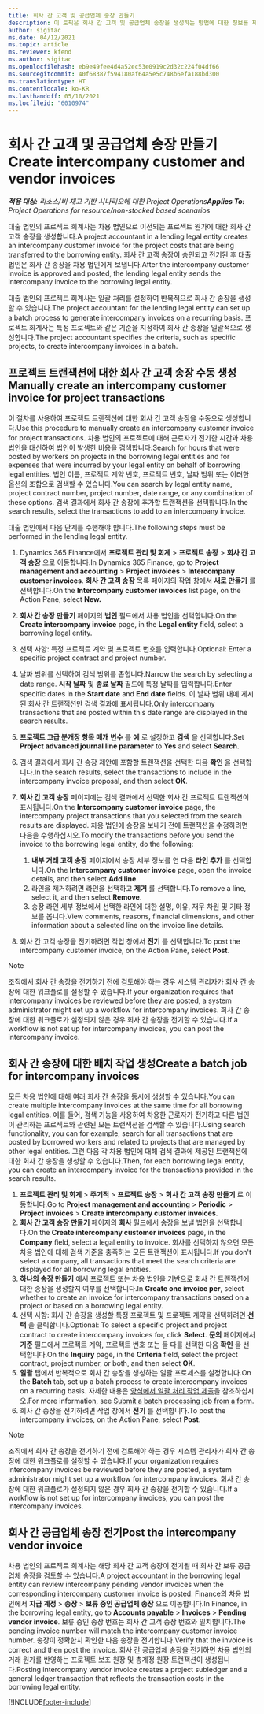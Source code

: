 ```yaml
---
title: 회사 간 고객 및 공급업체 송장 만들기
description: 이 토픽은 회사 간 고객 및 공급업체 송장을 생성하는 방법에 대한 정보를 제공합니다.
author: sigitac
ms.date: 04/12/2021
ms.topic: article
ms.reviewer: kfend
ms.author: sigitac
ms.openlocfilehash: eb9e49fee4d4a52ec53e0919c2d32c224f04df66
ms.sourcegitcommit: 40f68387f594180af64a5e5c748b6efa188bd300
ms.translationtype: HT
ms.contentlocale: ko-KR
ms.lasthandoff: 05/10/2021
ms.locfileid: "6010974"
---
```

# <a name="create-intercompany-customer-and-vendor-invoices"></a><span data-ttu-id="2ac18-103">회사 간 고객 및 공급업체 송장 만들기</span><span class="sxs-lookup"><span data-stu-id="2ac18-103">Create intercompany customer and vendor invoices</span></span>

<span data-ttu-id="2ac18-104">_**적용 대상:** 리소스/비 재고 기반 시나리오에 대한 Project Operations_</span><span class="sxs-lookup"><span data-stu-id="2ac18-104">_**Applies To:** Project Operations for resource/non-stocked based scenarios_</span></span>

<span data-ttu-id="2ac18-105">대출 법인의 프로젝트 회계사는 차용 법인으로 이전되는 프로젝트 원가에 대한 회사 간 고객 송장을 생성합니다.</span><span class="sxs-lookup"><span data-stu-id="2ac18-105">A project accountant in a lending legal entity creates an intercompany customer invoice for the project costs that are being transferred to the borrowing entity.</span></span> <span data-ttu-id="2ac18-106">회사 간 고객 송장이 승인되고 전기된 후 대출 법인은 회사 간 송장을 차용 법인에게 보냅니다.</span><span class="sxs-lookup"><span data-stu-id="2ac18-106">After the intercompany customer invoice is approved and posted, the lending legal entity sends the intercompany invoice to the borrowing legal entity.</span></span>

<span data-ttu-id="2ac18-107">대출 법인의 프로젝트 회계사는 일괄 처리를 설정하여 반복적으로 회사 간 송장을 생성할 수 있습니다.</span><span class="sxs-lookup"><span data-stu-id="2ac18-107">The project accountant for the lending legal entity can set up a batch process to generate intercompany invoices on a recurring basis.</span></span> <span data-ttu-id="2ac18-108">프로젝트 회계사는 특정 프로젝트와 같은 기준을 지정하여 회사 간 송장을 일괄적으로 생성합니다.</span><span class="sxs-lookup"><span data-stu-id="2ac18-108">The project accountant specifies the criteria, such as specific projects, to create intercompany invoices in a batch.</span></span>

## <a name="manually-create-an-intercompany-customer-invoice-for-project-transactions"></a><span data-ttu-id="2ac18-109">프로젝트 트랜잭션에 대한 회사 간 고객 송장 수동 생성</span><span class="sxs-lookup"><span data-stu-id="2ac18-109">Manually create an intercompany customer invoice for project transactions</span></span> 

<span data-ttu-id="2ac18-110">이 절차를 사용하여 프로젝트 트랜잭션에 대한 회사 간 고객 송장을 수동으로 생성합니다.</span><span class="sxs-lookup"><span data-stu-id="2ac18-110">Use this procedure to manually create an intercompany customer invoice for project transactions.</span></span> <span data-ttu-id="2ac18-111">차용 법인의 프로젝트에 대해 근로자가 전기한 시간과 차용 법인을 대신하여 법인이 발생한 비용을 검색합니다.</span><span class="sxs-lookup"><span data-stu-id="2ac18-111">Search for hours that were posted by workers on projects in the borrowing legal entities and for expenses that were incurred by your legal entity on behalf of borrowing legal entities.</span></span> <span data-ttu-id="2ac18-112">법인 이름, 프로젝트 계약 번호, 프로젝트 번호, 날짜 범위 또는 이러한 옵션의 조합으로 검색할 수 있습니다.</span><span class="sxs-lookup"><span data-stu-id="2ac18-112">You can search by legal entity name, project contract number, project number, date range, or any combination of these options.</span></span> <span data-ttu-id="2ac18-113">검색 결과에서 회사 간 송장에 추가할 트랜잭션을 선택합니다.</span><span class="sxs-lookup"><span data-stu-id="2ac18-113">In the search results, select the transactions to add to an intercompany invoice.</span></span> 

<span data-ttu-id="2ac18-114">대출 법인에서 다음 단계를 수행해야 합니다.</span><span class="sxs-lookup"><span data-stu-id="2ac18-114">The following steps must be performed in the lending legal entity.</span></span> 

1. <span data-ttu-id="2ac18-115">Dynamics 365 Finance에서 **프로젝트 관리 및 회계** > **프로젝트 송장** > **회사 간 고객 송장** 으로 이동합니다.</span><span class="sxs-lookup"><span data-stu-id="2ac18-115">In Dynamics 365 Finance, go to **Project management and accounting** > **Project invoices** > **Intercompany customer invoices**.</span></span> <span data-ttu-id="2ac18-116">**회사 간 고객 송장** 목록 페이지의 작업 창에서 **새로 만들기** 를 선택합니다.</span><span class="sxs-lookup"><span data-stu-id="2ac18-116">On the **Intercompany customer invoices**  list page, on the Action Pane, select **New.**</span></span>
2. <span data-ttu-id="2ac18-117">**회사 간 송장 만들기** 페이지의 **법인** 필드에서 차용 법인을 선택합니다.</span><span class="sxs-lookup"><span data-stu-id="2ac18-117">On the **Create intercompany invoice** page, in the **Legal entity** field, select a borrowing legal entity.</span></span>
3. <span data-ttu-id="2ac18-118">선택 사항: 특정 프로젝트 계약 및 프로젝트 번호를 입력합니다.</span><span class="sxs-lookup"><span data-stu-id="2ac18-118">Optional: Enter a specific project contract and project number.</span></span>
4. <span data-ttu-id="2ac18-119">날짜 범위를 선택하여 검색 범위를 좁힙니다.</span><span class="sxs-lookup"><span data-stu-id="2ac18-119">Narrow the search by selecting a date range.</span></span> <span data-ttu-id="2ac18-120">**시작 날짜** 및 **종료 날짜** 필드에 특정 날짜를 입력합니다.</span><span class="sxs-lookup"><span data-stu-id="2ac18-120">Enter specific dates in the **Start date** and **End date** fields.</span></span> <span data-ttu-id="2ac18-121">이 날짜 범위 내에 게시된 회사 간 트랜잭션만 검색 결과에 표시됩니다.</span><span class="sxs-lookup"><span data-stu-id="2ac18-121">Only intercompany transactions that are posted within this date range are displayed in the search results.</span></span>
5. <span data-ttu-id="2ac18-122">**프로젝트 고급 분개장 항목 매개 변수** 를 **예** 로 설정하고 **검색** 을 선택합니다.</span><span class="sxs-lookup"><span data-stu-id="2ac18-122">Set **Project advanced journal line parameter** to **Yes** and select **Search**.</span></span>
6. <span data-ttu-id="2ac18-123">검색 결과에서 회사 간 송장 제안에 포함할 트랜잭션을 선택한 다음 **확인** 을 선택합니다.</span><span class="sxs-lookup"><span data-stu-id="2ac18-123">In the search results, select the transactions to include in the intercompany invoice proposal, and then select **OK**.</span></span>
7. <span data-ttu-id="2ac18-124">**회사 간 고객 송장** 페이지에는 검색 결과에서 선택한 회사 간 프로젝트 트랜잭션이 표시됩니다.</span><span class="sxs-lookup"><span data-stu-id="2ac18-124">On the **Intercompany customer invoice** page, the intercompany project transactions that you selected from the search results are displayed.</span></span> <span data-ttu-id="2ac18-125">차용 법인에 송장을 보내기 전에 트랜잭션을 수정하려면 다음을 수행하십시오.</span><span class="sxs-lookup"><span data-stu-id="2ac18-125">To modify the transactions before you send the invoice to the borrowing legal entity, do the following:</span></span>
  
    1. <span data-ttu-id="2ac18-126">**내부 거래 고객 송장** 페이지에서 송장 세부 정보를 연 다음 **라인 추가** 를 선택합니다.</span><span class="sxs-lookup"><span data-stu-id="2ac18-126">On the **Intercompany customer invoice** page, open the invoice details, and then select **Add line**.</span></span>
    2. <span data-ttu-id="2ac18-127">라인을 제거하려면 라인을 선택하고 **제거** 를 선택합니다.</span><span class="sxs-lookup"><span data-stu-id="2ac18-127">To remove a line, select it, and then select **Remove**.</span></span>
    3. <span data-ttu-id="2ac18-128">송장 라인 세부 정보에서 선택한 라인에 대한 설명, 이유, 재무 차원 및 기타 정보를 봅니다.</span><span class="sxs-lookup"><span data-stu-id="2ac18-128">View comments, reasons, financial dimensions, and other information about a selected line on the invoice line details.</span></span>
    
8. <span data-ttu-id="2ac18-129">회사 간 고객 송장을 전기하려면 작업 창에서 **전기** 를 선택합니다.</span><span class="sxs-lookup"><span data-stu-id="2ac18-129">To post the intercompany customer invoice, on the Action Pane, select **Post**.</span></span>

> [!NOTE]
> <span data-ttu-id="2ac18-130">조직에서 회사 간 송장을 전기하기 전에 검토해야 하는 경우 시스템 관리자가 회사 간 송장에 대한 워크플로를 설정할 수 있습니다.</span><span class="sxs-lookup"><span data-stu-id="2ac18-130">If your organization requires that intercompany invoices be reviewed before they are posted, a system administrator might set up a workflow for intercompany invoices.</span></span> <span data-ttu-id="2ac18-131">회사 간 송장에 대한 워크플로가 설정되지 않은 경우 회사 간 송장을 전기할 수 있습니다.</span><span class="sxs-lookup"><span data-stu-id="2ac18-131">If a workflow is not set up for intercompany invoices, you can post the intercompany invoice.</span></span>

## <a name="create-a-batch-job-for-intercompany-invoices"></a><span data-ttu-id="2ac18-132">회사 간 송장에 대한 배치 작업 생성</span><span class="sxs-lookup"><span data-stu-id="2ac18-132">Create a batch job for intercompany invoices</span></span>

<span data-ttu-id="2ac18-133">모든 차용 법인에 대해 여러 회사 간 송장을 동시에 생성할 수 있습니다.</span><span class="sxs-lookup"><span data-stu-id="2ac18-133">You can create multiple intercompany invoices at the same time for all borrowing legal entities.</span></span> <span data-ttu-id="2ac18-134">예를 들어, 검색 기능을 사용하여 차용한 근로자가 전기하고 다른 법인이 관리하는 프로젝트와 관련된 모든 트랜잭션을 검색할 수 있습니다.</span><span class="sxs-lookup"><span data-stu-id="2ac18-134">Using search functionality, you can for example, search for all transactions that are posted by borrowed workers and related to projects that are managed by other legal entities.</span></span> <span data-ttu-id="2ac18-135">그런 다음 각 차용 법인에 대해 검색 결과에 제공된 트랜잭션에 대한 회사 간 송장을 생성할 수 있습니다.</span><span class="sxs-lookup"><span data-stu-id="2ac18-135">Then, for each borrowing legal entity, you can create an intercompany invoice for the transactions provided in the search results.</span></span>

1. <span data-ttu-id="2ac18-136">**프로젝트 관리 및 회계** > **주기적** > **프로젝트 송장** > **회사 간 고객 송장 만들기** 로 이동합니다.</span><span class="sxs-lookup"><span data-stu-id="2ac18-136">Go to **Project management and accounting** > **Periodic** > **Project invoices** > **Create intercompany customer invoices**.</span></span>
2. <span data-ttu-id="2ac18-137">**회사 간 고객 송장 만들기** 페이지의 **회사** 필드에서 송장을 보낼 법인을 선택합니다.</span><span class="sxs-lookup"><span data-stu-id="2ac18-137">On the **Create intercompany customer invoices** page, in the **Company**  field, select a legal entity to invoice.</span></span> <span data-ttu-id="2ac18-138">회사를 선택하지 않으면 모든 차용 법인에 대해 검색 기준을 충족하는 모든 트랜잭션이 표시됩니다.</span><span class="sxs-lookup"><span data-stu-id="2ac18-138">If you don't select a company, all transactions that meet the search criteria are displayed for all borrowing legal entities.</span></span>
3. <span data-ttu-id="2ac18-139">**하나의 송장 만들기** 에서 프로젝트 또는 차용 법인을 기반으로 회사 간 트랜잭션에 대한 송장을 생성할지 여부를 선택합니다.</span><span class="sxs-lookup"><span data-stu-id="2ac18-139">In **Create one invoice per**, select whether to create an invoice for intercompany transactions based on a project or based on a borrowing legal entity.</span></span>
4. <span data-ttu-id="2ac18-140">선택 사항: 회사 간 송장을 생성할 특정 프로젝트 및 프로젝트 계약을 선택하려면 **선택** 을 클릭합니다.</span><span class="sxs-lookup"><span data-stu-id="2ac18-140">Optional: To select a specific project and project contract to create intercompany invoices for, click **Select**.</span></span> <span data-ttu-id="2ac18-141">**문의** 페이지에서 **기준** 필드에서 프로젝트 계약, 프로젝트 번호 또는 둘 다를 선택한 다음 **확인** 을 선택합니다.</span><span class="sxs-lookup"><span data-stu-id="2ac18-141">On the **Inquiry** page, in the **Criteria** field, select the project contract, project number, or both, and then select **OK**.</span></span>
5. <span data-ttu-id="2ac18-142">**일괄** 탭에서 반복적으로 회사 간 송장을 생성하는 일괄 프로세스를 설정합니다.</span><span class="sxs-lookup"><span data-stu-id="2ac18-142">On the **Batch** tab, set up a batch process to create intercompany invoices on a recurring basis.</span></span> <span data-ttu-id="2ac18-143">자세한 내용은 [양식에서 일괄 처리 작업 제출](/dynamicsax-2012/appuser-itpro/submit-a-batch-processing-job-from-a-form)을 참조하십시오.</span><span class="sxs-lookup"><span data-stu-id="2ac18-143">For more information, see [Submit a batch processing job from a form](/dynamicsax-2012/appuser-itpro/submit-a-batch-processing-job-from-a-form).</span></span>
6. <span data-ttu-id="2ac18-144">회사 간 송장을 전기하려면 작업 창에서 **전기** 를 선택합니다.</span><span class="sxs-lookup"><span data-stu-id="2ac18-144">To post the intercompany invoices, on the Action Pane, select **Post**.</span></span>

> [!NOTE]
> <span data-ttu-id="2ac18-145">조직에서 회사 간 송장을 전기하기 전에 검토해야 하는 경우 시스템 관리자가 회사 간 송장에 대한 워크플로를 설정할 수 있습니다.</span><span class="sxs-lookup"><span data-stu-id="2ac18-145">If your organization requires intercompany invoices be reviewed before they are posted, a system administrator might set up a workflow for intercompany invoices.</span></span> <span data-ttu-id="2ac18-146">회사 간 송장에 대한 워크플로가 설정되지 않은 경우 회사 간 송장을 전기할 수 있습니다.</span><span class="sxs-lookup"><span data-stu-id="2ac18-146">If a workflow is not set up for intercompany invoices, you can post the intercompany invoices.</span></span>

## <a name="post-the-intercompany-vendor-invoice"></a><span data-ttu-id="2ac18-147">회사 간 공급업체 송장 전기</span><span class="sxs-lookup"><span data-stu-id="2ac18-147">Post the intercompany vendor invoice</span></span>

<span data-ttu-id="2ac18-148">차용 법인의 프로젝트 회계사는 해당 회사 간 고객 송장이 전기될 때 회사 간 보류 공급업체 송장을 검토할 수 있습니다.</span><span class="sxs-lookup"><span data-stu-id="2ac18-148">A project accountant in the borrowing legal entity can review intercompany pending vendor invoices when the corresponding intercompany customer invoice is posted.</span></span> <span data-ttu-id="2ac18-149">Finance의 차용 법인에서 **지급 계정** > **송장** > **보류 중인 공급업체 송장** 으로 이동합니다.</span><span class="sxs-lookup"><span data-stu-id="2ac18-149">In Finance, in the borrowing legal entity, go to **Accounts payable** > **Invoices** > **Pending vendor invoice**.</span></span> <span data-ttu-id="2ac18-150">보류 중인 송장 번호는 회사 간 고객 송장 번호와 일치합니다.</span><span class="sxs-lookup"><span data-stu-id="2ac18-150">The pending invoice number will match the intercompany customer invoice number.</span></span> <span data-ttu-id="2ac18-151">송장이 정확한지 확인한 다음 송장을 전기합니다.</span><span class="sxs-lookup"><span data-stu-id="2ac18-151">Verify that the invoice is correct and then post the invoice.</span></span> <span data-ttu-id="2ac18-152">회사 간 공급업체 송장을 전기하면 차용 법인의 거래 원가를 반영하는 프로젝트 보조 원장 및 총계정 원장 트랜잭션이 생성됩니다.</span><span class="sxs-lookup"><span data-stu-id="2ac18-152">Posting intercompany vendor invoice creates a project subledger and a general ledger transaction that reflects the transaction costs in the borrowing legal entity.</span></span>


[!INCLUDE[footer-include](../includes/footer-banner.md)]
